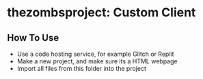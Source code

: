 # thezombsproject: Custom Client

## How To Use
- Use a code hosting service, for example Glitch or Replit
- Make a new project, and make sure its a HTML webpage
- Import all files from this folder into the project
